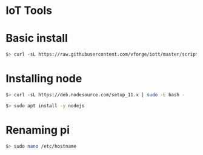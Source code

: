 # IoT Tools

# Basic install

```bash
$> curl -sL https://raw.githubusercontent.com/vforge/iott/master/scripts/setup.sh | bash
```

# Installing node

```bash
$> curl -sL https://deb.nodesource.com/setup_11.x | sudo -E bash -
```

```bash
$> sudo apt install -y nodejs
```

# Renaming pi

```bash
$> sudo nano /etc/hostname
```
